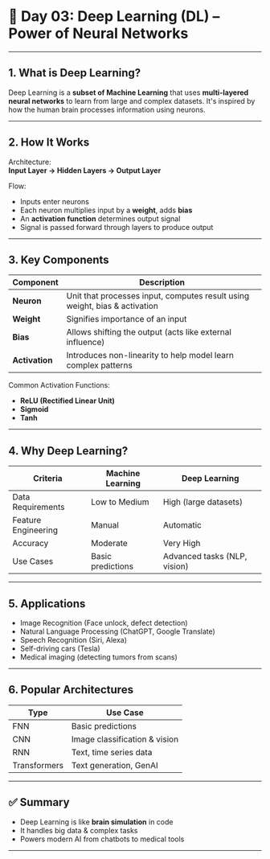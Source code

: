 # 📘 Day 03: Deep Learning (DL) – Power of Neural Networks

---

## 1. What is Deep Learning?

Deep Learning is a **subset of Machine Learning** that uses **multi-layered neural networks** to learn from large and complex datasets. It's inspired by how the human brain processes information using neurons.

---

## 2. How It Works

Architecture:  
**Input Layer → Hidden Layers → Output Layer**

Flow:
- Inputs enter neurons
- Each neuron multiplies input by a **weight**, adds **bias**
- An **activation function** determines output signal
- Signal is passed forward through layers to produce output

---

## 3. Key Components

| Component          | Description |
|--------------------|-------------|
| **Neuron**         | Unit that processes input, computes result using weight, bias & activation |
| **Weight**         | Signifies importance of an input |
| **Bias**           | Allows shifting the output (acts like external influence) |
| **Activation**     | Introduces non-linearity to help model learn complex patterns |

Common Activation Functions:
- **ReLU (Rectified Linear Unit)**
- **Sigmoid**
- **Tanh**

---

## 4. Why Deep Learning?

| Criteria            | Machine Learning       | Deep Learning         |
|---------------------|------------------------|------------------------|
| Data Requirements   | Low to Medium          | High (large datasets) |
| Feature Engineering | Manual                 | Automatic              |
| Accuracy            | Moderate               | Very High              |
| Use Cases           | Basic predictions      | Advanced tasks (NLP, vision) |

---

## 5. Applications

- Image Recognition (Face unlock, defect detection)
- Natural Language Processing (ChatGPT, Google Translate)
- Speech Recognition (Siri, Alexa)
- Self-driving cars (Tesla)
- Medical imaging (detecting tumors from scans)

---

## 6. Popular Architectures

| Type     | Use Case                       |
|----------|--------------------------------|
| FNN      | Basic predictions              |
| CNN      | Image classification & vision  |
| RNN      | Text, time series data         |
| Transformers | Text generation, GenAI     |

---

## ✅ Summary

- Deep Learning is like **brain simulation** in code  
- It handles big data & complex tasks
- Powers modern AI from chatbots to medical tools

---

